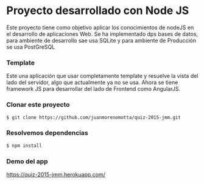 # Proyecto desarrollado con Node JS
Este proyecto tiene como objetivo aplicar los conocimientos de nodeJS en el desarrollo de aplicaciones Web. Se ha implementado dps bases de datos, para ambiente de desarrollo sae usa SQLite y para ambiente de Producción se usa PostGreSQL

### Template
Este una aplicación que usar completamente template y resuelve la vista del lado del servidor, algo que actualmente ya no se usa. Ahora se tiene framework JS para desarrollar del lado de Frontend como AngularJS.

### Clonar este proyecto 
```bash
$ git clone https://github.com/juanmorenomotta/quiz-2015-jmm.git
```

### Resolvemos dependencias
```bash
$ npm install
```

### Demo del app
https://quiz-2015-jmm.herokuapp.com/

